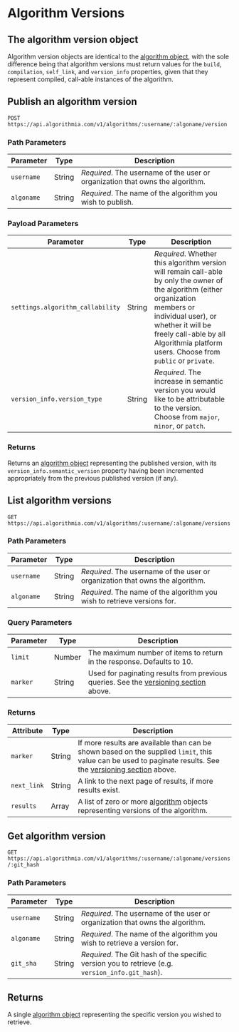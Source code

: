 # Algorithm Versions

## The algorithm version object

Algorithm version objects are identical to the [algorithm object](#the-algorithm-object), with the sole difference being that algorithm versions must return values for the `build`, `compilation`, `self_link`, and `version_info` properties, given that they represent compiled, call-able instances of the algorithm.

## Publish an algorithm version

`POST https://api.algorithmia.com/v1/algorithms/:username/:algoname/version`

### Path Parameters

|Parameter|Type|Description|
|-|-|-|
|`username`|String|*Required*. The username of the user or organization that owns the algorithm.|
|`algoname`|String|*Required*. The name of the algorithm you wish to publish.|

### Payload Parameters

|Parameter|Type|Description|
|-|-|-|
|`settings.algorithm_callability`|String|*Required*. Whether this algorithm version will remain call-able by only the owner of the algorithm (either organization members or individual user), or whether it will be freely call-able by all Algorithmia platform users. Choose from `public` or `private`.|
|`version_info.version_type`|String|*Required*. The increase in semantic version you would like to be attributable to the version. Choose from `major`, `minor`, or `patch`.|

### Returns

Returns an [algorithm object](#the-algorithm-object) representing the published version, with its `version_info.semantic_version` property having been incremented appropriately from the previous published version (if any).

## List algorithm versions

`GET https://api.algorithmia.com/v1/algorithms/:username/:algoname/versions`

### Path Parameters

|Parameter|Type|Description|
|-|-|-|
|`username`|String|*Required*. The username of the user or organization that owns the algorithm.|
|`algoname`|String|*Required*. The name of the algorithm you wish to retrieve versions for.|

### Query Parameters

|Parameter|Type|Description|
|-|-|-|
|`limit`|Number|The maximum number of items to return in the response. Defaults to 10.|
|`marker`|String|Used for paginating results from previous queries. See the [versioning section](#versioning) above.|

### Returns

|Attribute|Type|Description|
|-|-|-|
|`marker`|String|If more results are available than can be shown based on the supplied `limit`, this value can be used to paginate results. See the [versioning section](#versioning) above.|
|`next_link`|String|A link to the next page of results, if more results exist.|
|`results`|Array|A list of zero or more [algorithm](#the-algorithm-build-object) objects representing versions of the algorithm.|

## Get algorithm version

`GET https://api.algorithmia.com/v1/algorithms/:username/:algoname/versions/:git_hash`

### Path Parameters

|Parameter|Type|Description|
|-|-|-|
|`username`|String|*Required*. The username of the user or organization that owns the algorithm.|
|`algoname`|String|*Required*. The name of the algorithm you wish to retrieve a version for.|
|`git_sha`|String|*Required*. The Git hash of the specific version you to retrieve (e.g. `version_info.git_hash`).|

## Returns

A single [algorithm object](#the-algorithm-object) representing the specific version you wished to retrieve.
